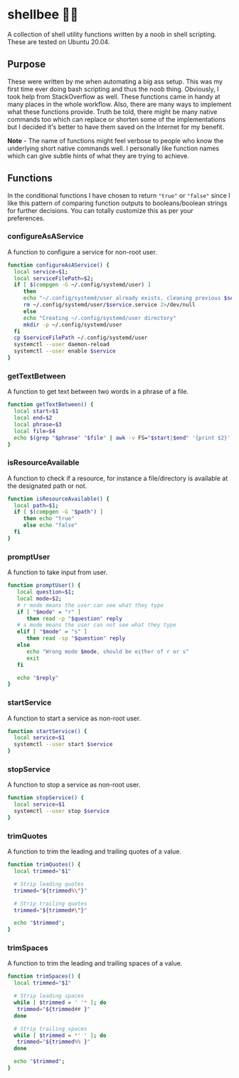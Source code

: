 # shellbee 🐚🐝
A collection of shell utility functions written by a noob in shell scripting. These are tested on Ubuntu 20.04. 

## Purpose
These were written by me when automating a big ass setup. This was my first time ever doing bash scripting and thus the noob thing. Obviously, I took help from StackOverflow as well. These functions came in handy at many places in the whole workflow. Also, there are many ways to implement what these functions provide. Truth be told, there might be many native commands too which can replace or shorten some of the implementations but I decided it's better to have them saved on the Internet for my benefit. 

**Note** - The name of functions might feel verbose to people who know the underlying short native commands well. I personally like function names which can give subtle hints of what they are trying to achieve.

## Functions
In the conditional functions I have chosen to return `"true"` or `"false"` since I like this pattern of comparing function outputs to booleans/boolean strings for further decisions. You can totally customize this as per your preferences.

### configureAsAService
A function to configure a service for non-root user.

```sh
function configureAsAService() {
  local service=$1;
  local serviceFilePath=$2;
  if [ $(compgen -G ~/.config/systemd/user) ]
     then
     echo "~/.config/systemd/user already exists, cleaning previous $service file if it exists"
     rm ~/.config/systemd/user/$service.service 2>/dev/null
     else
     echo "Creating ~/.config/systemd/user directory"
     mkdir -p ~/.config/systemd/user
  fi
  cp $serviceFilePath ~/.config/systemd/user
  systemctl --user daemon-reload
  systemctl --user enable $service
}
```

### getTextBetween
A function to get text between two words in a phrase of a file.

```sh
function getTextBetween() {
  local start=$1
  local end=$2
  local phrase=$3
  local file=$4
  echo $(grep "$phrase" "$file" | awk -v FS="$start|$end" '{print $2}')
}
```

### isResourceAvailable
A function to check if a resource, for instance a file/directory is available at the designated path or not.

```sh
function isResourceAvailable() {
  local path=$1;
  if [ $(compgen -G "$path") ]
     then echo "true"
     else echo "false"
  fi
}
```

### promptUser
A function to take input from user.

```sh
function promptUser() {
   local question=$1;
   local mode=$2;
   # r mode means the user can see what they type
   if [ "$mode" = "r" ]
      then read -p "$question" reply
   # s mode means the user can not see what they type
   elif [ "$mode" = "s" ]
      then read -sp "$question" reply
   else 
      echo "Wrong mode $mode, should be either of r or s"
      exit
   fi

   echo "$reply"
}
```

### startService
A function to start a service as non-root user.

```sh
function startService() {
  local service=$1
  systemctl --user start $service
}
```

### stopService
A function to stop a service as non-root user.

```sh
function stopService() {
  local service=$1
  systemctl --user stop $service
}
```

### trimQuotes
A function to trim the leading and trailing quotes of a value.

```sh
function trimQuotes() {
  local trimmed="$1"

  # Strip leading quotes
  trimmed="${trimmed%\"}"

  # Strip trailing quotes
  trimmed="${trimmed#\"}"

  echo "$trimmed";
}
```

### trimSpaces
A function to trim the leading and trailing spaces of a value.

```sh
function trimSpaces() {
  local trimmed="$1"

  # Strip leading spaces
  while [ $trimmed = ' '* ]; do
   trimmed="${trimmed## }"
  done

  # Strip trailing spaces
  while [ $trimmed = *' ' ]; do
   trimmed="${trimmed%% }"
  done

  echo "$trimmed";
}
```

